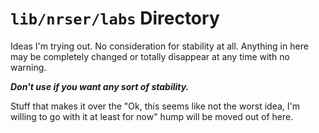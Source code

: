 `lib/nrser/labs` Directory
========================================================================

Ideas I'm trying out. No consideration for stability at all. Anything in here may be completely changed or totally disappear at any time with no warning.

**_Don't use if you want any sort of stability._**

Stuff that makes it over the "Ok, this seems like not the worst idea, I'm willing to go with it at least for now" hump will be moved out of here.
